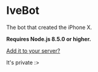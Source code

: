 # IveBot

The bot that created the iPhone X.

**Requires Node.js 8.5.0 or higher.**

[Add it to your server?](https://discordapp.com/api/oauth2/authorize?client_id=383591525944262656&permissions=3402816&scope=bot)

It's private :>
